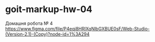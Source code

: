 # goit-markup-hw-04
Домашня робота № 4
https://www.figma.com/file/P4eqj8HRlXqNlbGXBUE0sF/Web-Studio-(Version-2.1)-(Copy)?node-id=1%3A294
